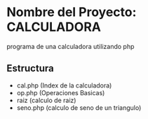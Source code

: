 # Nombre del Proyecto: CALCULADORA

programa de una calculadora utilizando php 

## Estructura

- cal.php (Index de la calculadora)
- op.php (Operaciones Basicas)
- raiz (calculo de raiz)
- seno.php (calculo de seno de un triangulo)

